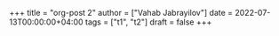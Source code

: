 +++
title = "org-post 2"
author = ["Vahab Jabrayilov"]
date = 2022-07-13T00:00:00+04:00
tags = ["t1", "t2"]
draft = false
+++
